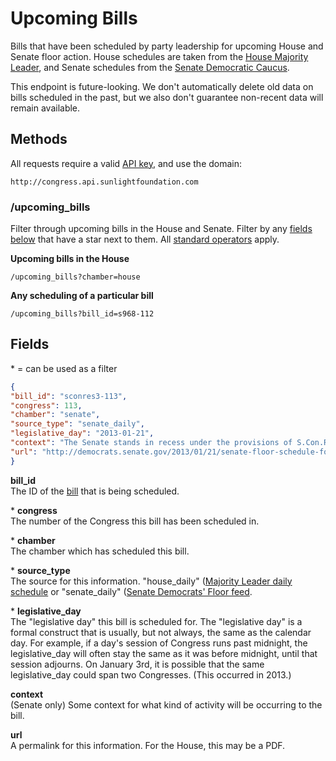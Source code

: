# Upcoming Bills

Bills that have been scheduled by party leadership for upcoming House and Senate floor action. House schedules are taken from the [House Majority Leader](http://majorityleader.gov/), and Senate schedules from the [Senate Democratic Caucus](http://democrats.senate.gov/).

This endpoint is future-looking. We don't automatically delete old data on bills scheduled in the past, but we also don't guarantee non-recent data will remain available.

## Methods

All requests require a valid [API key](index.html#parameters/api-key), and use the domain:

```text
http://congress.api.sunlightfoundation.com
```

### /upcoming_bills

Filter through upcoming bills in the House and Senate. Filter by any [fields below](#fields) that have a star next to them. All [standard operators](index.html#parameters/operators) apply.

**Upcoming bills in the House**

```text
/upcoming_bills?chamber=house
```

**Any scheduling of a particular bill**

```text
/upcoming_bills?bill_id=s968-112
```

## Fields

\* = can be used as a filter

```json
{
"bill_id": "sconres3-113",
"congress": 113,
"chamber": "senate",
"source_type": "senate_daily",
"legislative_day": "2013-01-21",
"context": "The Senate stands in recess under the provisions of S.Con.Res.3.  The Senate will meet at 11:30am on Monday, January 21, 2013 for the Joint Session for the Inaugural Ceremonies.",
"url": "http://democrats.senate.gov/2013/01/21/senate-floor-schedule-for-monday-january-21-2013/"
}
```

**bill_id**<br/>
The ID of the [bill](bills.html) that is being scheduled.

\* **congress**<br/>
The number of the Congress this bill has been scheduled in.

\* **chamber**<br/>
The chamber which has scheduled this bill.

\* **source_type**<br/>
The source for this information. "house_daily" ([Majority Leader daily schedule](http://majorityleader.gov/floor/daily.html) or "senate_daily" ([Senate Democrats' Floor feed](http://democrats.senate.gov/floor/).

\* **legislative_day**<br/>
The "legislative day" this bill is scheduled for. The "legislative day" is a formal construct that is usually, but not always, the same as the calendar day. For example, if a day's session of Congress runs past midnight, the legislative_day will often stay the same as it was before midnight, until that session adjourns. On January 3rd, it is possible that the same legislative_day could span two Congresses. (This occurred in 2013.)

**context**<br/>
(Senate only) Some context for what kind of activity will be occurring to the bill.

**url**<br/>
A permalink for this information. For the House, this may be a PDF.